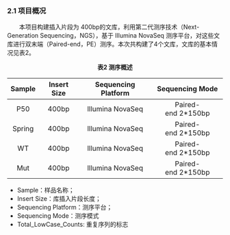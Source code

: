### 2.1 项目概况

<p>&emsp;&emsp;本项目构建插入片段为 400bp的文库，利用第二代测序技术（Next-Generation Sequencing，NGS），基于 Illumina NovaSeq 测序平台，对这些文库进行双末端（Paired-end，PE）测序。本次共构建了4个文库，文库的基本情况见表2。</p>

<center><b>表2 测序概述</b></center>

| Sample | Insert Size | Sequencing Platform | Sequencing Mode |
| :---: | :---: | :---: | :---: |
| P50 | 400bp | lllumina NovaSeq | Paired-end 2*150bp |
| Spring | 400bp | lllumina NovaSeq | Paired-end 2*150bp |
| WT | 400bp | lllumina NovaSeq | Paired-end 2*150bp |
| Mut | 400bp | lllumina NovaSeq | Paired-end 2*150bp |



- Sample：样品名称；
- Insert Size：库插入片段长度；
- Sequencing Platform：测序平台；
- Sequencing Mode：测序模式
- Total_LowCase_Counts: 重复序列的标志